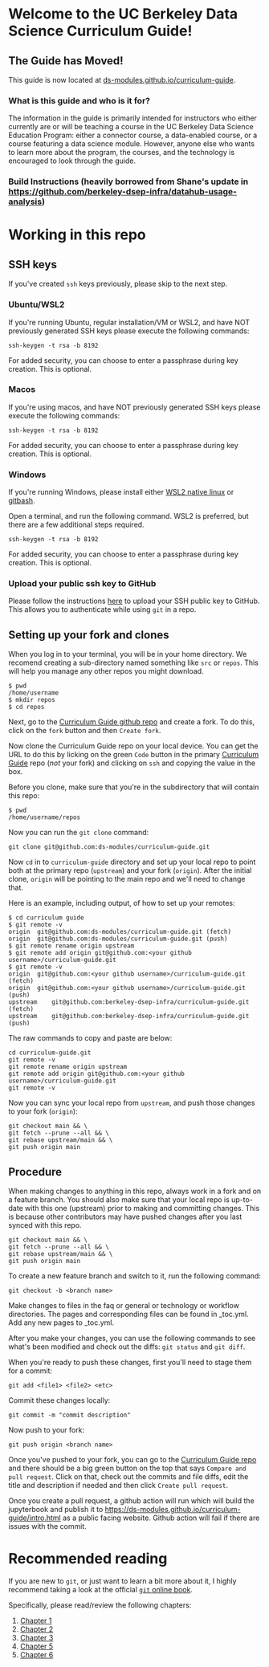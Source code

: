 # Welcome to the UC Berkeley Data Science Curriculum Guide!

## The Guide has Moved!

This guide is now located at [ds-modules.github.io/curriculum-guide](https://ds-modules.github.io/curriculum-guide).

### What is this guide and who is it for?

The information in the guide is primarily intended for instructors who either currently are or will be teaching a course in the UC Berkeley Data Science Education Program: either a connector course, a data-enabled course, or a course featuring a data science module. However, anyone else who wants to learn more about the program, the courses, and the technology is encouraged to look through the guide.

### Build Instructions (heavily borrowed from Shane's update in https://github.com/berkeley-dsep-infra/datahub-usage-analysis)

# Working in this repo

## SSH keys
If you've created `ssh` keys previously, please skip to the next step.

### Ubuntu/WSL2
If you're running Ubuntu, regular installation/VM or WSL2, and have NOT
previously generated SSH keys please execute the following commands:
```
ssh-keygen -t rsa -b 8192
```
For added security, you can choose to enter a passphrase during key creation.
This is optional.

### Macos
If you're using macos, and have NOT previously generated SSH keys please
execute the following commands:
```
ssh-keygen -t rsa -b 8192
```
For added security, you can choose to enter a passphrase during key creation.
This is optional.

### Windows
If you're running Windows, please install either [WSL2 native linux](https://learn.microsoft.com/en-us/windows/wsl/install) 
or [gitbash](https://www.git-scm.com/download/win).

Open a terminal, and run the following command.  WSL2 is preferred, but there
are a few additional steps required.

```
ssh-keygen -t rsa -b 8192
```
For added security, you can choose to enter a passphrase during key creation.
This is optional.

### Upload your public ssh key to GitHub
Please follow the instructions [here](https://docs.github.com/en/authentication/connecting-to-github-with-ssh/adding-a-new-ssh-key-to-your-github-account) 
to upload your SSH public key to GitHub.  This allows you to authenticate while
using `git` in a repo.

## Setting up your fork and clones

When you log in to your terminal, you will be in your home directory.  We
recomend creating a sub-directory named something like `src` or `repos`.  This
will help you manage any other repos you might download.

```
$ pwd
/home/username
$ mkdir repos
$ cd repos
```

Next, go to the [Curriculum Guide github repo](https://github.com/ds-modules/curriculum-guide)
and create a fork.  To do this, click on the `fork` button and then
`Create fork`.

Now clone the Curriculum Guide repo on your local device. You
can get the URL to do this by licking on the green `Code` button in the primary
[Curriculum Guide](https://github.com/berkeley-dsep-infra/curriculum-guide/)
repo (*not* your fork) and clicking on `ssh` and copying the value in the box.

Before you clone, make sure that you're in the subdirectory that will contain
this repo:
```
$ pwd
/home/username/repos
```

Now you can run the `git clone` command:
```
git clone git@github.com:ds-modules/curriculum-guide.git
```

Now `cd` in to `curriculum-guide` directory and set up your local repo
to point both at the primary repo (`upstream`) and your fork (`origin`).  After
the initial clone, `origin` will be pointing to the main repo and we'll need
to change that.

Here is an example, including output, of how to set up your remotes:
```
$ cd curriculum guide
$ git remote -v
origin	git@github.com:ds-modules/curriculum-guide.git (fetch)
origin	git@github.com:ds-modules/curriculum-guide.git (push)
$ git remote rename origin upstream
$ git remote add origin git@github.com:<your github username>/curriculum-guide.git
$ git remote -v
origin	git@github.com:<your github username>/curriculum-guide.git (fetch)
origin	git@github.com:<your github username>/curriculum-guide.git (push)
upstream	git@github.com:berkeley-dsep-infra/curriculum-guide.git (fetch)
upstream	git@github.com:berkeley-dsep-infra/curriculum-guide.git (push)
```

The raw commands to copy and paste are below:
```
cd curriculum-guide.git
git remote -v
git remote rename origin upstream
git remote add origin git@github.com:<your github username>/curriculum-guide.git
git remote -v
```

Now you can sync your local repo from `upstream`, and push those changes to
your fork (`origin`):
```
git checkout main && \
git fetch --prune --all && \
git rebase upstream/main && \
git push origin main
```

## Procedure
When making changes to anything in this repo, always work in a fork and on a
feature branch.  You should also make sure that your local repo is up-to-date
with this one (upstream) prior to making and committing changes. This is
because other contributors may have pushed changes after you last synced with
this repo.

```
git checkout main && \
git fetch --prune --all && \
git rebase upstream/main && \
git push origin main
```

To create a new feature branch and switch to it, run the following command:
```
git checkout -b <branch name>
```

Make changes to files in the faq or general or technology or workflow directories. The pages and corresponding files can be found in _toc.yml. Add any new pages to _toc.yml.

After you make your changes, you can use the following commands to see
what's been modified and check out the diffs:  `git status` and `git diff`.


When you're ready to push these changes, first you'll need to stage them for a
commit:
```
git add <file1> <file2> <etc>
```

Commit these changes locally:
```
git commit -m "commit description"
```

Now push to your fork:
```
git push origin <branch name>
```

Once you've pushed to your fork, you can go to the
[Curriculum Guide repo](https://github.com/ds-modules/curriculum-guide)
and there should be a big green button on the top that says `Compare and pull request`.
Click on that, check out the commits and file diffs, edit the title and
description if needed and then click `Create pull request`.

Once you create a pull request, a github action will run which will build the jupyterbook
and publish it to https://ds-modules.github.io/curriculum-guide/intro.html as a public facing 
website. Github action will fail if there are issues with the commit.

# Recommended reading
If you are new to `git`, or just want to learn a bit more about it, I highly
recommend taking a look at the official [`git` online book](https://www.git-scm.com/book/en/v2).

Specifically, please read/review the following chapters:
1. [Chapter 1](https://www.git-scm.com/book/en/v2/Getting-Started-About-Version-Control)
2. [Chapter 2](https://www.git-scm.com/book/en/v2/Getting-Started-About-Version-Control)
3. [Chapter 3](https://www.git-scm.com/book/en/v2/Git-Branching-Branches-in-a-Nutshell)
4. [Chapter 5](https://www.git-scm.com/book/en/v2/Distributed-Git-Distributed-Workflows)
5. [Chapter 6](https://www.git-scm.com/book/en/v2/GitHub-Account-Setup-and-Configuration)


